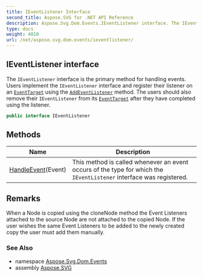 ```yaml
---
title: IEventListener Interface
second_title: Aspose.SVG for .NET API Reference
description: Aspose.Svg.Dom.Events.IEventListener interface. The IEventListener interface is the primary method for handling events. Users implement the IEventListener interface and register their listener on an EventTarget using the AddEventListener method. The users should also remove their IEventListener from its EventTarget after they have completed using the listener
type: docs
weight: 4010
url: /net/aspose.svg.dom.events/ieventlistener/
---
```

## IEventListener interface

The `IEventListener` interface is the primary method for handling events. Users implement the `IEventListener` interface and register their listener on an [`EventTarget`](../../aspose.svg.dom/eventtarget/) using the [`AddEventListener`](../../aspose.svg.dom/eventtarget/addeventlistener/) method. The users should also remove their `IEventListener` from its [`EventTarget`](../../aspose.svg.dom/eventtarget/) after they have completed using the listener.

```csharp
public interface IEventListener
```

## Methods

| Name | Description |
| --- | --- |
| [HandleEvent](../../aspose.svg.dom.events/ieventlistener/handleevent/)(Event) | This method is called whenever an event occurs of the type for which the `IEventListener` interface was registered. |

## Remarks

When a Node is copied using the cloneNode method the Event Listeners attached to the source Node are not attached to the copied Node. If the user wishes the same Event Listeners to be added to the newly created copy the user must add them manually.

### See Also

* namespace [Aspose.Svg.Dom.Events](../../aspose.svg.dom.events/)
* assembly [Aspose.SVG](../../)
